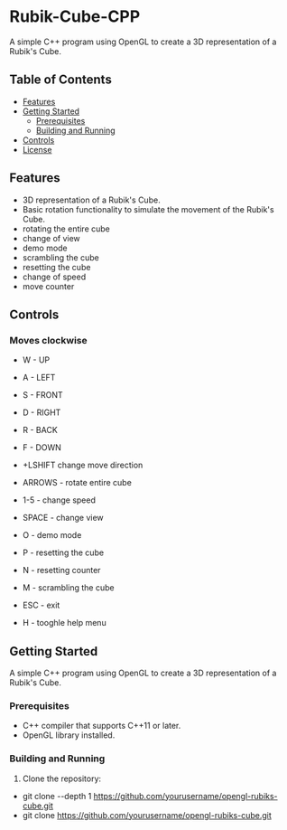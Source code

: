# Rubik-Cube-CPP

A simple C++ program using OpenGL to create a 3D representation of a Rubik's Cube.

## Table of Contents
- [Features](#features)
- [Getting Started](#getting-started)
  - [Prerequisites](#prerequisites)
  - [Building and Running](#building-and-running)
- [Controls](#controls)
- [License](#license)

## Features
- 3D representation of a Rubik's Cube.
- Basic rotation functionality to simulate the movement of the Rubik's Cube.
- rotating the entire cube
- change of view
- demo mode
- scrambling the cube
- resetting the cube
- change of speed
- move counter

## Controls
### Moves clockwise
- W - UP
- A - LEFT
- S - FRONT
- D - RIGHT
- R - BACK
- F - DOWN

- +LSHIFT change move direction

- ARROWS - rotate entire cube
- 1-5 - change speed
- SPACE - change view

- O - demo mode
- P - resetting the cube
- N - resetting counter
- M - scrambling the cube

- ESC - exit
- H - tooghle help menu

## Getting Started
A simple C++ program using OpenGL to create a 3D representation of a Rubik's Cube.

### Prerequisites
- C++ compiler that supports C++11 or later.
- OpenGL library installed.

### Building and Running

1. Clone the repository:
  - git clone --depth 1 https://github.com/yourusername/opengl-rubiks-cube.git
  - git clone https://github.com/yourusername/opengl-rubiks-cube.git

